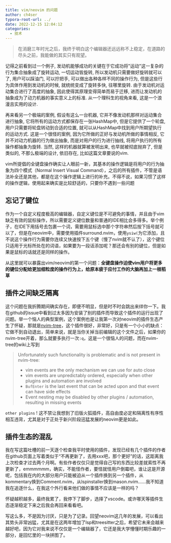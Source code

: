 ```yaml
---
title: vim/neovim 的问题
author: ch4ser
typora-root-url: ../
date: 2022-12-15 12:04:12
categories:
  - 技术
---
```


> 在消磨三年时光之后，我终于明白这个编辑器还远远称不上稳定，在道路的尽头之前，我能做的其实只有观望。

<!--more-->

记得之前看到过一个例子, 发动机能够成功的关键在于它成功将"运动"这一复杂的行为集合抽象成了旋转运动, 一切运动皆旋转, 所以发动机只需要做好旋转就可以了, 用户可以踩油门, 可以拧把手, 可以做出各种各样不同的操作行为, 但是这些行为具体作用到发动机的时候, 就统统变成了旋转多快, 往哪里旋转. 由于发动机对运动集合进行了高度的抽象, 因此使得其原理变得简单而易于迁移, 进而让发动机的抽象成为了动力机器的事实意义上的标准. 从一个理科生的视角来看, 这是一个浪漫且实用的设计.

再来看另一个极端的案例, 假设有这么一台机器, 它并不像发动机那样对运动集合进行抽象, 它将所有的运动方式都保存在一张HashMap中, 但是它提供了一个轮盘, 用户只需要将轮盘转动到合适的位置, 就可以从HashMap中找到用户所期望执行的运动方式. 这是一个很怪的案例, 因为它所做的正好与发动机所做的事情相反, 它并不对动力机器的行为做出抽象, 而是对用户的行为进行抽线, 将用户执行的所有操作都抽象为旋转. 当然, 这样的机器就算被发明出来, 也早就被彻底抛弃了, 但是类似的, 不那么极端的设计, 依旧存在, 比如这篇文章要说的vim.

vim所提倡的全键盘操作确实让人眼前一新，其基本的操作逻辑是将用户的行为抽象为四个模式（Normal Insert Visual Command），之后的所有插件，不管是语法补全还是其他，都是在这个操作逻辑上进行的补充。不得不说，如果习惯了这样的操作逻辑，使用起来确实是比较舒适的，只要你不遇到一些问题

## 忘记了键位

作为一个自定义程度极高的编辑器，自定义键位是不可避免的事情，并且由于vim缺乏有效的鼠标操作，所以需要定义键位数量和普通的IDE相比会多得多。举个例子，在IDE下用括号去包裹一个词，需要用鼠标选中那个字符串然后按下括号就可以了，但是在neovim中，需要使用插件surround.nvim，使用`ysiw(`为它添加，且不说这个操作行为需要你连续又快速按下五个键（慢了nvim就不认了），这个键位只适用于光标所处在的词语，如果要为一段话添加呢？那还会有别的键位，但是如果是鼠标的话就还是同样的操作。

从这里就可以暴露出vim/neovim的第一个问题：**全键盘操作迫使vim用户将更多的键位分配给更加细粒度的操作行为上，给原本疲于应付工作的大脑再加上一根稻草**

## 插件之间缺乏隔离

这个问题在我折腾期间确实存在，即便不明显，但是时不时会跳出来绊你一下。我在github的issue中看到过太多因为安装了别的插件而导致这个插件的运行出现了问题。举一个恼人的典型案例，这个案例也是让我第一次对neovim的插件生态产生了怀疑，那就是[nvim-tree](https://github.com/nvim-tree/nvim-tree.lua)，这个插件很好，非常好，只是有一个小小的缺点：它做不到自动退出，简单来说，就是当你关掉当前编辑的这个文件之后，如果你的nvim-tree开着，那么就要多执行一次`:q`，这是一个很恼人的问题，而在nvim-tree的wiki上写到

> Unfortunately such functionality is problematic and is not present in nvim-tree:
>
> - vim events are the only mechanism we can use for auto close
> - vim events are unpredictably ordered, especially when other plugins and automation are involved
> - `BufEnter` is the last event that can be acted upon and that event can have side effects
> - Event nesting may be disabled by other plugins / automation, resulting in missing events

`other plugins` ! 这不禁让我想到了旧版火狐插件，高自由度必定和隔离性有序性相互违背，尤其是对于正处于新兴阶段迅猛发展的neovim更是如此。

## 插件生态的混乱

我在写这篇吐槽的前一天逐个检查我平时使用的插件，发现已经有几个插件的作者在github页面上写着类似于“不再更新了，去用xxx吧，那个更好”的话，这距离我上次检查才过去两个月啊。有些作者仅仅只是觉得自己写的东西比较差就索性不再更新了，emmmmmm，确实，不能怪作者，要怪就怪用户倒霉吧，谁让这是开源呢，包括我在内的大部分用户只能被迫从一个插件换到另一个插件，从kommentary换到Comment.nvim，从lspinstaller换到mason.nvim……我不知道我在追逐什么，在我这个外行看来他们做的事情不应该是一样的吗？

怀疑越积越多，最终我累了，我停下了脚步，选择了vscode。或许哪天等插件生态逐渐稳定下来之后我会再回来看看吧。

写这么多，不是因为讨厌，只是为了记录。回望neovim这几年的发展，可以看出其势头非常凶猛，尤其是在这两年增加了lsp和treesitter之后，希望它未来会越来越好吧，因为它对我来说不仅仅是一个编辑器了，它还是我大学懵懂时期乐趣的一部分，是回忆里的一块拼图了。

